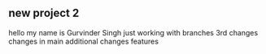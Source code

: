 ## new project 2
hello my name is Gurvinder Singh
just working with branches
3rd changes
changes in main
additional changes features